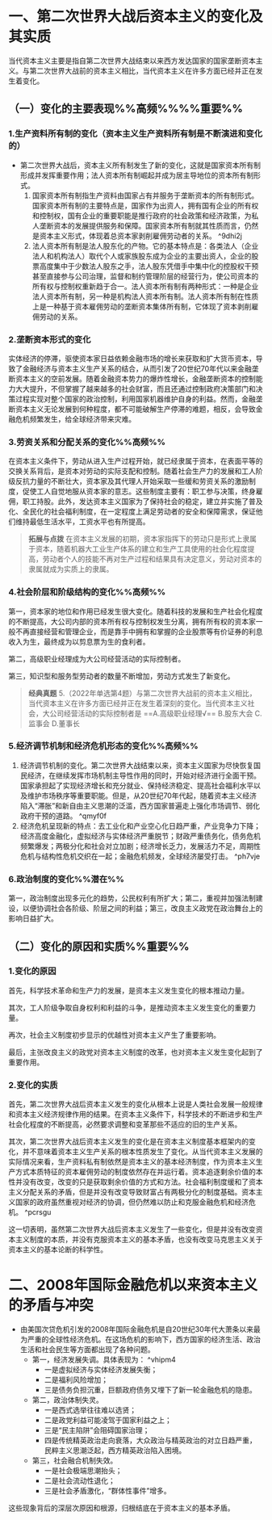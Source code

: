# 一、第二次世界大战后资本主义的变化及其实质
当代资本主义主要是指自第二次世界大战结束以来西方发达国家的国家垄断资本主义。与第二次世界大战前的资本主义相比，当代资本主义在许多方面已经并正在发生着变化。
## （一）变化的主要表现%%高频%%%%重要%%
### 1.生产资料所有制的变化（资本主义生产资料所有制是不断演进和变化的）
- 第二次世界大战后，资本主义所有制发生了新的变化，这就是国家资本所有制形成并发挥重要作用；法人资本所有制崛起并成为居主导地位的资本所有制形式。
	1. 国家资本所有制指生产资料由国家占有并服务于垄断资本的所有制形式。国家资本所有制的主要特点是，国家作为出资人，拥有国有企业的所有权和控制权，国有企业的重要职能是推行政府的社会政策和经济政策，为私人垄断资本的发展提供服务和保障。国家资本所有制就其性质而言，仍然是资本主义形式，体现着总资本家剥削雇佣劳动者的关系。 ^9dhi2j
	2. 法人资本所有制是法人股东化的产物。它的基本特点是：各类法人（企业法人和机构法人）取代个人或家族股东成为企业的主要出资人，企业的股票高度集中于少数法人股东之手，法人股东凭借手中集中化的控股权干预甚至直接参与公司治理，监督和制约管理阶层的经营行为，使公司资本的所有权与控制权重新趋于合一。法人资本所有制有两种形式：一种是企业法人资本所有制，另一种是机构法人资本所有制。法人资本所有制在性质上是一种基于资本雇佣劳动的垄断资本集体所有制，它体现了资本剥削雇佣劳动的关系。
### 2.垄断资本形式的变化
实体经济的停滞，驱使资本家日益依赖金融市场的增长来获取和扩大货币资本，导致了金融经济与资本主义生产关系的结合，从而引发了20世纪70年代以来金融垄断资本主义的空前发展。随着金融资本势力的爆炸性增长，金融垄断资本的控制能力大大提升，不但掌握了越来越多的社会财富，而且还通过控制政府决策部门和决策过程实现对整个国家的政治控制，利用国家机器维护自身的利益。然而，金融垄断资本主义无论发展到何种程度，都不可能破解生产停滞的难题，相反，会导致金融危机频繁发生，给全球经济带来灾难。
### 3.劳资关系和分配关系的变化%%高频%%
在资本主义条件下，劳动从进入生产过程开始，就已经隶属于资本，在表面平等的交换关系背后，是资本对劳动的实际支配和控制。随着社会生产力的发展和工人阶级反抗力量的不断壮大，资本家及其代理人开始采取一些缓和劳资关系的激励制度，促使工人自觉地服从资本家的意志。这些制度主要有：职工参与决策，终身雇佣，职工持股。此外，发达资本主义国家为了保持社会的稳定，建立并实施了普及化、全民化的社会福利制度，在一定程度上满足劳动者的安全和保障需求，保证他们维持最低生活水平，工资水平也有所提高。

>**拓展与点拨**
在资本主义发展的初期，资本家指挥下的劳动只是形式上隶属于资本，随着机器大工业生产体系的建立和生产工具使用的社会化程度提高，劳动者个人的技能不再对生产过程和结果具有决定意义，劳动对资本的隶属就成为实质上的隶属。
### 4.社会阶层和阶级结构的变化%%高频%%
第一，资本家的地位和作用已经发生很大变化。随着科技的发展和生产社会化程度的不断提高，大公司内部的资本所有权与控制权发生分离，拥有所有权的资本家一般不再直接经营和管理企业，而是靠手中拥有和掌握的企业股票等有价证券的利息收入为生，最终成为以剪息票为生的食利者。

第二，高级职业经理成为大公司经营活动的实际控制者。

第三，知识型和服务型劳动者的数量不断增加，劳动方式发生了新变化。

>**经典真题**
5.（2022年单选第4题）与第二次世界大战前的资本主义相比，当代资本主义在许多方面已经并正在发生着深刻的变化。当代资本主义社会，大公司经营活动的实际控制者是
==A.高级职业经理√==
B.股东大会
C.监事会
D.董事长
### 5.经济调节机制和经济危机形态的变化%%高频%%
1. 经济调节机制的变化。第二次世界大战结束以来，资本主义国家为尽快恢复国民经济，在继续发挥市场机制主导性作用的同时，开始对经济进行全面干预。国家承担起了实现经济增长和充分就业、保持经济稳定、提高社会福利水平以及维护市场秩序等重要职能。但是，从20世纪70年代起，随着资本主义经济陷入“滞胀”和新自由主义思潮的泛滥，西方国家普遍走上强化市场调节、弱化政府干预的道路。 ^qmyf0f
2. 经济危机呈现新的特点：去工业化和产业空心化日趋严重，产业竞争力下降；经济高度金融化，虚拟经济与实体经济严重脱节；财政严重债务化，债务危机频繁爆发；两极分化和社会对立加剧；经济增长乏力，发展活力不足，周期性危机与结构性危机交织在一起；金融危机频发，全球经济屡受打击。 ^ph7vje
### 6.政治制度的变化%%潜在%%
第一，政治制度出现多元化的趋势，公民权利有所扩大；第二，重视并加强法制建设，以便协调社会各阶级、阶层之间的利益；第三，改良主义政党在政治舞台上的影响日益扩大。
## （二）变化的原因和实质%%重要%%
### 1.变化的原因
首先，科学技术革命和生产力的发展，是资本主义发生变化的根本推动力量。

其次，工人阶级争取自身权利和利益的斗争，是推动资本主义发生变化的重要力量。

再次，社会主义制度初步显示的优越性对资本主义产生了重要影响。

最后，主张改良主义的政党对资本主义制度的改革，也对资本主义发生变化起到了重要作用。
### 2.变化的实质
首先，第二次世界大战后资本主义发生的变化从根本上说是人类社会发展一般规律和资本主义经济规律作用的结果。在资本主义条件下，科学技术的不断进步和生产社会化程度的不断提高，必然要求调整和变革那些不适应的旧的生产关系。

其次，第二次世界大战后资本主义发生的变化是在资本主义制度基本框架内的变化，并不意味着资本主义生产关系的根本性质发生了变化。从当代资本主义发展的实际情况来看，生产资料私有制依然是资本主义的基本经济制度，作为资本主义生产方式本质特征的资本雇佣劳动的制度依然存在并运行着。资本追逐剩余价值的本性并没有改变，改变的只是获取剩余价值的方式和方法。社会福利制度缓和了资本主义分配关系的矛盾，但是并没有改变导致财富占有两极分化的制度基础。资本主义国家的政府虽然重视对经济的协调，但仍然难以防止和克服金融危机和经济危机。 ^pcrsgu

这一切表明，虽然第二次世界大战后资本主义发生了一些变化，但是并没有改变资本主义制度的本质，并没有克服资本主义的基本矛盾，也没有改变马克思主义关于资本主义的基本论断的科学性。
# 二、2008年国际金融危机以来资本主义的矛盾与冲突
- 由美国次贷危机引发的2008年国际金融危机是自20世纪30年代大萧条以来最为严重的全球性经济危机。在这场危机的影响下，西方国家的经济生活、政治生活和社会民生等方面都出现了各种问题。
	- 第一，经济发展失调。具体表现为： ^vhipm4
		- 一是虚拟经济与实体经济发展失衡；
		- 二是福利风险增加；
		- 三是债务负担沉重，巨额政府债务又埋下了新一轮金融危机的隐患。
	- 第二，政治体制失灵。
		- 一是西式选举往往难以选贤；
		- 二是政党利益可能凌驾于国家利益之上；
		- 三是“民主陷阱”会阻碍国家治理；
		- 四是传统精英政治走向衰落，大众政治与精英政治的对立日趋严重，民粹主义思潮泛起，西方精英政治陷入困境。
	- 第三，社会融合机制失效。
		- 一是社会极端思潮抬头；
		- 二是社会流动性退化；
		- 三是社会矛盾激化，“群体性事件”增多。

这些现象背后的深层次原因和根源，归根结底在于资本主义的基本矛盾。